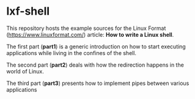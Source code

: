 # lxf-shell

This repository hosts the example sources for the Linux Format (https://www.linuxformat.com/) article: **How to write a Linux shell**.

The first part (**part1**) is a generic introduction on how to start executing applications while living in the confines of the shell. 

The second part (**part2**) deals with how the redirection happens in the world of Linux.

The third part (**part3**) presents how to implement pipes between various applications
